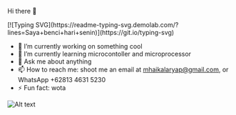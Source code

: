  Hi there 👋
<p align-items = center>
[![Typing SVG](https://readme-typing-svg.demolab.com/?lines=Saya+benci+hari+senin)](https://git.io/typing-svg)
</p>

- 🔭 I’m currently working on something cool
- 🌱 I’m currently learning microcontoller and microprocessor
- 💬 Ask me about anything
- 📫 How to reach me: shoot me an email at mhaikalaryap@gmail.com, or WhatsApp +62813 4631 5230
- ⚡ Fun fact: wota 

![Alt text](https://spotify-recently-played-readme.vercel.app/api?user=b1fv6ju7hs5q0pvqt3gj9c7c7&unique={true|1|on|yes})

